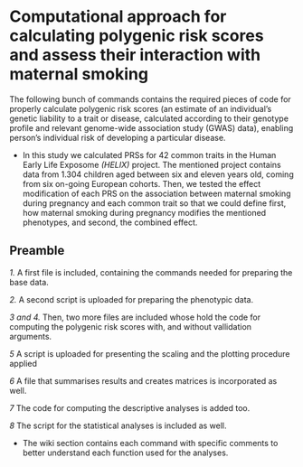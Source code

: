 # Computational approach for calculating polygenic risk scores and assess their interaction with maternal smoking 

The following bunch of commands contains the required pieces of code for properly calculate polygenic risk scores (an estimate of an individual’s genetic liability to a trait or disease, calculated according to their genotype profile and relevant genome-wide association study (GWAS) data), enabling person’s individual risk of developing a particular disease. 
- In this study we calculated PRSs for 42 common traits in the Human Early Life Exposome *(HELIX)* project. The mentioned project contains data from 1.304 children aged between six and eleven years old, coming from six on-going European cohorts. Then, we tested the effect modification of each PRS on the association between maternal smoking during pregnancy and each common trait so that we could define first, how maternal smoking during pregnancy modifies the mentioned phenotypes, and second, the combined effect. 

## Preamble

*1.* A first file is included, containing the commands needed for preparing the base data. 

*2.* A second script is uploaded for preparing the phenotypic data. 

*3 and 4.* Then, two more files are included whose hold the code for computing the polygenic risk scores with, and without vallidation arguments. 

*5* A script is uploaded for presenting the scaling and the plotting procedure applied 

*6* A file that summarises results and creates matrices is incorporated as well. 

*7* The code for computing the descriptive analyses is added too. 

*8* The script for the statistical analyses is included as well. 




- The wiki section contains each command with specific comments to better understand each function used for the analyses. 

